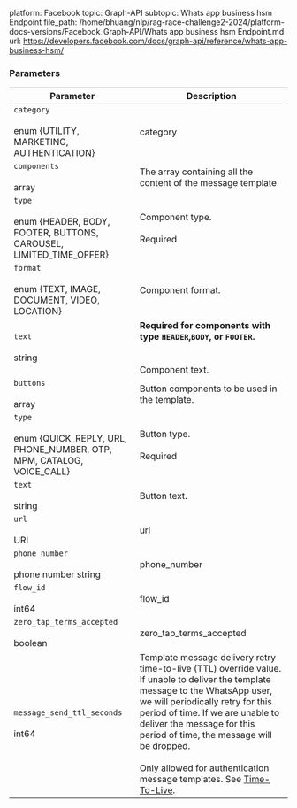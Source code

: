 platform: Facebook
topic: Graph-API
subtopic: Whats app business hsm Endpoint
file_path: /home/bhuang/nlp/rag-race-challenge2-2024/platform-docs-versions/Facebook_Graph-API/Whats app business hsm Endpoint.md
url: https://developers.facebook.com/docs/graph-api/reference/whats-app-business-hsm/


### Parameters

| Parameter | Description |
| --- | --- |
| `category`<br><br>enum {UTILITY, MARKETING, AUTHENTICATION} | category |
| `components`<br><br>array<JSON object> | The array containing all the content of the message template |
| `type`<br><br>enum {HEADER, BODY, FOOTER, BUTTONS, CAROUSEL, LIMITED\_TIME\_OFFER} | Component type.<br><br>Required |
| `format`<br><br>enum {TEXT, IMAGE, DOCUMENT, VIDEO, LOCATION} | Component format. |
| `text`<br><br>string | **Required for components with type `HEADER`,`BODY`, or `FOOTER`.**<br><br>  <br>Component text. |
| `buttons`<br><br>array<JSON object> | Button components to be used in the template. |
| `type`<br><br>enum {QUICK\_REPLY, URL, PHONE\_NUMBER, OTP, MPM, CATALOG, VOICE\_CALL} | Button type.<br><br>Required |
| `text`<br><br>string | Button text. |
| `url`<br><br>URI | url |
| `phone_number`<br><br>phone number string | phone\_number |
| `flow_id`<br><br>int64 | flow\_id |
| `zero_tap_terms_accepted`<br><br>boolean | zero\_tap\_terms\_accepted |
| `message_send_ttl_seconds`<br><br>int64 | Template message delivery retry time-to-live (TTL) override value. If unable to deliver the template message to the WhatsApp user, we will periodically retry for this period of time. If we are unable to deliver the message for this period of time, the message will be dropped.  <br>  <br>Only allowed for authentication message templates. See [Time-To-Live](https://developers.facebook.com/docs/whatsapp/business-management-api/authentication-templates/#time-to-live). |